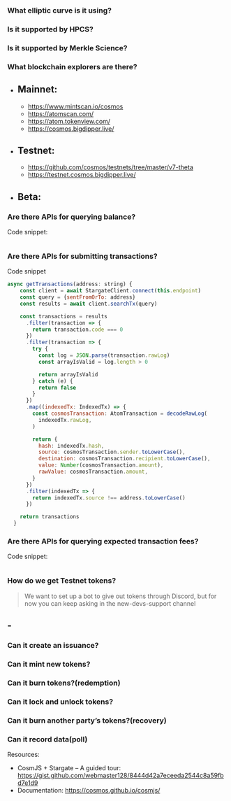 ### What elliptic curve is it using?

### Is it supported by HPCS?

### Is it supported by Merkle Science?

### What blockchain explorers are there?

- ## Mainnet:
  - https://www.mintscan.io/cosmos
  - https://atomscan.com/
  - https://atom.tokenview.com/
  - https://cosmos.bigdipper.live/
- ## Testnet:
  - https://github.com/cosmos/testnets/tree/master/v7-theta
  - https://testnet.cosmos.bigdipper.live/
- ## Beta:

### Are there APIs for querying balance?

Code snippet:

```javascript
```

### Are there APIs for submitting transactions?

Code snippet

```javascript
async getTransactions(address: string) {
    const client = await StargateClient.connect(this.endpoint)
    const query = {sentFromOrTo: address}
    const results = await client.searchTx(query)

    const transactions = results
      .filter(transaction => {
        return transaction.code === 0
      })
      .filter(transaction => {
        try {
          const log = JSON.parse(transaction.rawLog)
          const arrayIsValid = log.length > 0

          return arrayIsValid
        } catch (e) {
          return false
        }
      })
      .map((indexedTx: IndexedTx) => {
        const cosmosTransaction: AtomTransaction = decodeRawLog(
          indexedTx.rawLog,
        )

        return {
          hash: indexedTx.hash,
          source: cosmosTransaction.sender.toLowerCase(),
          destination: cosmosTransaction.recipient.toLowerCase(),
          value: Number(cosmosTransaction.amount),
          rawValue: cosmosTransaction.amount,
        }
      })
      .filter(indexedTx => {
        return indexedTx.source !== address.toLowerCase()
      })

    return transactions
  }
```

### Are there APIs for querying expected transaction fees?

Code snippet:

```javascript
```

### How do we get Testnet tokens?

> We want to set up a bot to give out tokens through Discord, but for now you
> can keep asking in the new-devs-support channel

## -

### Can it create an issuance?

### Can it mint new tokens?

### Can it burn tokens?(redemption)

### Can it lock and unlock tokens?

### Can it burn another party’s tokens?(recovery)

### Can it record data(poll)

Resources:

- CosmJS + Stargate – A guided tour:
  https://gist.github.com/webmaster128/8444d42a7eceeda2544c8a59fbd7e1d9
- Documentation: https://cosmos.github.io/cosmjs/
